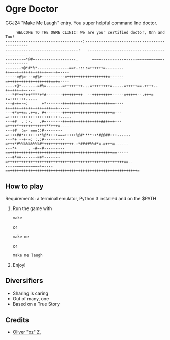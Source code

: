 # Ogre Doctor

GGJ24 "Make Me Laugh" entry. You super helpful command line doctor.

```
     WELCOME TO THE OGRE CLINIC! We are your certified doctor, Onn and Tuu!
----------------------------------:---------------------------------------------
--------------------------------:   .-------------------------------------------
--------=*@#=------------------.      ====----------=-----===========-----------
-------+@*#*%*--------------==+-::::=++++++=--------++===+++++++++++++==--+=----
-----=#%=---=#%+----------=++++++++++++++++++=------=+++++++++++++++++++==+=----
----+@*-------=#%=-------=++++++++-..=++++++++=-----=+++++==-++++--++++++++=----
---*#*++*++****+*#-------+++++++++  --+++++++++-----=+++++--.+++= +=+++++++-----
---#=+=-=:      +*-------++++++++++==++++++++++=----+++++++++++++++++++++++-----
---+*=++=:.++=. #+-------++++++++++++++++++++++=---=+++++++++++++++++++++++-----
---+#  . :-.   .#=-------+++++++++++++++++##++++---=++++*++++++++++++**+++=-----
---+#  :=- ===::#--------=++++##*+++++++*%@*++++===+++++%@#****++*#@@##+++------
---*+ --+-=: :.:#---------=+++*#%%%%%%%%%#*+++++++++++++-:*####%%#*=.=+++=------
---*+     . -#=-#---------==+++++++++++++++++++++++++++++++++++++++++++++==-----
---+*==-------=+*-------=+++++++++++++++++++++++++++++++++++++++++++++++++++==--
----===========+=----==++++++++++++++++++++++++++++++++++++++++++++++++++++++++=
```

## How to play

Requirements: a terminal emulator, Python 3 installed and on the $PATH

1. Run the game with
    ```
    make
    ```
    or
    ```
    make me
    ```
    or
    ```
    make me laugh
    ```
2. Enjoy!

## Diversifiers

* Sharing is caring
* Out of many, one
* Based on a True Story

## Credits

* [Oliver "oz" Z.](https://oliz.io)
